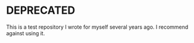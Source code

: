 # DEPRECATED

This is a test repository I wrote for myself several years ago. I recommend against using it.
